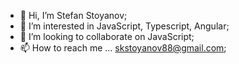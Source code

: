 - 👋 Hi, I’m Stefan Stoyanov;
- 👀 I’m interested in JavaScript, Typescript, Angular;
- 💞️ I’m looking to collaborate on JavaScript;
- 📫 How to reach me ... skstoyanov88@gmail.com;
